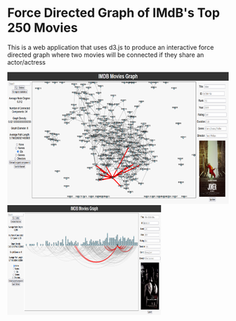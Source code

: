 # Force Directed Graph of IMdB's Top 250 Movies

This is a web application that uses d3.js to produce an interactive force directed graph where two movies will be connected if they share an actor/actress

<img src="graphLabels.png" alt="Alt Text" width="1000" height="300">

<img src="chordD.png" alt="Alt Text" width="350" height="250">

